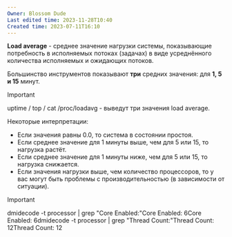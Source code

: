 ```yaml
---
Owner: Blossom Dude
Last edited time: 2023-11-28T10:40
Created time: 2023-07-11T16:10
---
```

**Load average** - среднее значение нагрузки системы, показывающие потребность в исполняемых потоках (задачах) в виде усреднённого количества исполняемых и ожидающих потоков.

Большинство инструментов показывают **три** средних значения: для **1, 5 и 15** минут.

> [!important]  
> uptime / top / cat /proc/loadavg - выведут три значения load average.  

  

Некоторые интерпретации:

- Если значения равны 0.0, то система в состоянии простоя.
- Если среднее значение для 1 минуты выше, чем для 5 или 15, то нагрузка растёт.
- Если среднее значение для 1 минуты ниже, чем для 5 или 15, то нагрузка снижается.
- Если значения нагрузки выше, чем количество процессоров, то у вас могут быть проблемы с производительностью (в зависимости от ситуации).

  

> [!important]  
> dmidecode -t processor | grep "Core Enabled:"Core Enabled: 6Core Enabled: 6dmidecode -t processor | grep "Thread Count:"Thread Count: 12Thread Count: 12